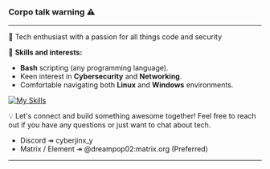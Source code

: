 ### Corpo talk warning ⚠️ 
---

👋 Tech enthusiast with a passion for all things code and security

🔧 **Skills and interests:**
- **Bash** scripting (any programming language). 
- Keen interest in **Cybersecurity** and **Networking**.
- Comfortable navigating both **Linux** and **Windows** environments.

[![My Skills](https://skillicons.dev/icons?i=powershell,bash,python,linux,windows)](https://skillicons.dev)


💡 Let's connect and build something awesome together! Feel free to reach out if you have any questions or just want to chat about tech.
  - Discord ↠ cyberjinx_y
  - Matrix / Element ↠ @dreampop02:matrix.org (Preferred)

---
